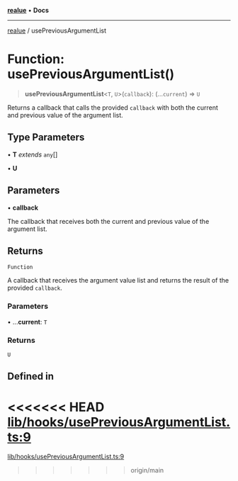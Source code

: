 [**realue**](../README.md) • **Docs**

***

[realue](../README.md) / usePreviousArgumentList

# Function: usePreviousArgumentList()

> **usePreviousArgumentList**\<`T`, `U`\>(`callback`): (...`current`) => `U`

Returns a callback that calls the provided `callback` with both the current and previous value of the argument list.

## Type Parameters

• **T** *extends* `any`[]

• **U**

## Parameters

• **callback**

The callback that receives both the current and previous value of the argument list.

## Returns

`Function`

A callback that receives the argument value list and returns the result of the provided `callback`.

### Parameters

• ...**current**: `T`

### Returns

`U`

## Defined in

<<<<<<< HEAD
[lib/hooks/usePreviousArgumentList.ts:9](https://github.com/nevoland/realue/blob/cbce77129663d64110c6eeb5270a3b7841e0b453/lib/hooks/usePreviousArgumentList.ts#L9)
=======
[lib/hooks/usePreviousArgumentList.ts:9](https://github.com/nevoland/realue/blob/90be82ca388547f529d338e720e90d4eeb8b3263/lib/hooks/usePreviousArgumentList.ts#L9)
>>>>>>> origin/main
